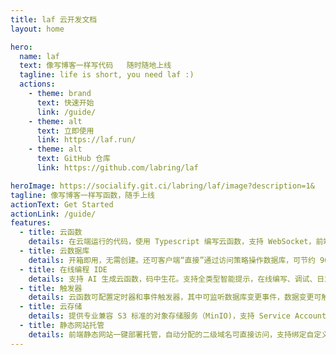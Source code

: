 ```yaml
---
title: laf 云开发文档
layout: home

hero:
  name: laf
  text: 像写博客一样写代码   随时随地上线
  tagline: life is short, you need laf :)
  actions:
    - theme: brand
      text: 快速开始
      link: /guide/
    - theme: alt
      text: 立即使用
      link: https://laf.run/
    - theme: alt
      text: GitHub 仓库
      link: https://github.com/labring/laf

heroImage: https://socialify.git.ci/labring/laf/image?description=1&
tagline: 像写博客一样写函数，随手上线
actionText: Get Started
actionLink: /guide/
features:
  - title: 云函数
    details: 在云端运行的代码，使用 Typescript 编写云函数，支持 WebSocket，前端直接调用。云函数为 Node.js 运行环境，无需冷启动。
  - title: 云数据库
    details: 开箱即用，无需创建。还可客户端“直接”通过访问策略操作数据库，可节约 90%+ 的后端接口，前端开发者可独立完成应用开发。
  - title: 在线编程 IDE
    details: 支持 AI 生成云函数，码中生花。支持全类型智能提示，在线编写、调试、日志，代码即内容。随时随地，发布上线。
  - title: 触发器
    details: 云函数可配置定时器和事件触发器，其中可监听数据库变更事件，数据变更可触发云函数的执行。(事件触发器稍晚更新)
  - title: 云存储
    details: 提供专业兼容 S3 标准的对象存储服务（MinIO)，支持 Service Account 开放能力。
  - title: 静态网站托管
    details: 前端静态网站一键部署托管，自动分配的二级域名可直接访问，支持绑定自定义域名及自动生成 SSL 证书。
---
```

